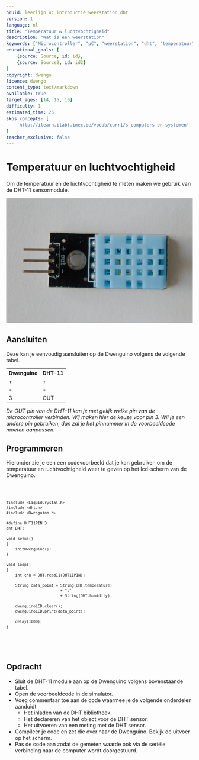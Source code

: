 ```yaml
---
hruid: leerlijn_uc_introductie_weerstation_dht
version: 1
language: nl
title: "Temperatuur & luchtvochtigheid"
description: "Wat is een weerstation"
keywords: ["Microcontroller", "µC", "weerstation", "dht", "temperatuur", "luchtvochtigheid"]
educational_goals: [
    {source: Source, id: id}, 
    {source: Source2, id: id2}
]
copyright: dwengo
licence: dwengo
content_type: text/markdown
available: true
target_ages: [14, 15, 16]
difficulty: 1
estimated_time: 25
skos_concepts: [
    'http://ilearn.ilabt.imec.be/vocab/curr1/s-computers-en-systemen'
]
teacher_exclusive: false
---
```


# Temperatuur en luchtvochtigheid

Om de temperatuur en de luchtvochtigheid te meten maken we gebruik van de DHT-11 sensormodule. 

![](images/dht11.jpg)

## Aansluiten

Deze kan je eenvoudig aansluiten op de Dwenguino volgens de volgende tabel.

<table>
    <tr>
        <th>Dwenguino</th>
        <th>DHT-11</th>
    </tr>
    <tr>
        <td>+</td>
        <td>+</td>
    </tr>
    <tr>
        <td>-</td>
        <td>-</td>
    </tr>
    <tr>
        <td>3</td>
        <td>OUT</td>
    </tr>
</table>

*De OUT pin van de DHT-11 kan je met gelijk welke pin van de microcontroller verbinden. Wij maken hier de keuze voor pin 3. Wil je een andere pin gebruiken, dan zal je het pinnummer in de voorbeeldcode moeten aanpassen.*

## Programmeren

Hieronder zie je een een codevoorbeeld dat je kan gebruiken om de temperatuur en luchtvochtigheid weer te geven op het lcd-scherm van de Dwenguino.

<div class="dwengo-content dwengo-code-simulator">
    <pre>
<code class="language-cpp" data-filename="dht11.cpp">

    #include <LiquidCrystal.h>
    #include <dht.h>    
    #include <Dwenguino.h>

    #define DHT11PIN 3 
    dht DHT; 

    void setup()
    {
        initDwenguino(); 
    }

    void loop()
    {  
        int chk = DHT.read11(DHT11PIN);

        String data_point = String(DHT.temperature)
                            + ";"
                            + String(DHT.humidity);

        dwenguinoLCD.clear();
        dwenguinoLCD.print(data_point);

        delay(1000);
    }

</code>
    </pre>
</div>

<div class="dwengo-content assignment">
    <h2 class="title">Opdracht</h2>
    <div class="content">
        <ul>
            <li>Sluit de DHT-11 module aan op de Dwenguino volgens bovenstaande tabel.</li>
            <li>Open de voorbeeldcode in de simulator.</li>
            <li>
                Voeg commentaar toe aan de code waarmee je de volgende onderdelen aanduidt
                    <ul>
                        <li>Het inladen van de DHT bibliotheek.</li>
                        <li>Het declareren van het object voor de DHT sensor.</li>
                        <li>Het uitvoeren van een meting met de DHT sensor.</li>
                    </ul>
            </li>
            <li>Compileer je code en zet die over naar de Dwenguino. Bekijk de uitvoer op het scherm.</li>
            <li>Pas de code aan zodat de gemeten waarde ook via de seriële verbinding naar de computer wordt doorgestuurd.</li>
        </ul>
    </div>
</div>